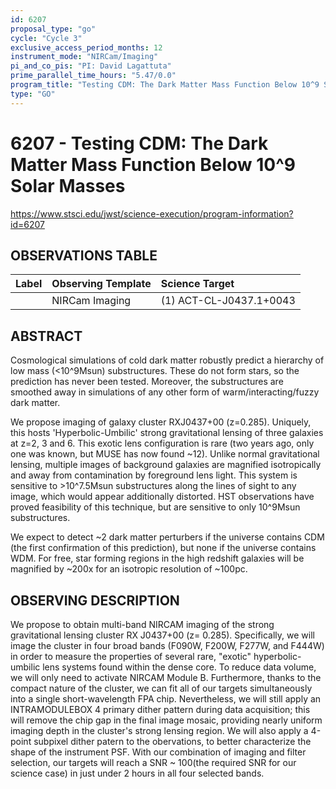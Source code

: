 ```yaml
---
id: 6207
proposal_type: "go"
cycle: "Cycle 3"
exclusive_access_period_months: 12
instrument_mode: "NIRCam/Imaging"
pi_and_co_pis: "PI: David Lagattuta"
prime_parallel_time_hours: "5.47/0.0"
program_title: "Testing CDM: The Dark Matter Mass Function Below 10^9 Solar Masses"
type: "GO"
---
```

# 6207 - Testing CDM: The Dark Matter Mass Function Below 10^9 Solar Masses
https://www.stsci.edu/jwst/science-execution/program-information?id=6207
## OBSERVATIONS TABLE
| Label | Observing Template | Science Target |
| :---- | :----------------- | :------------- |
|       | NIRCam Imaging     | (1) ACT-CL-J0437.1+0043 |

## ABSTRACT

Cosmological simulations of cold dark matter robustly predict a hierarchy of low mass (<10^9Msun) substructures. These do not form stars, so the prediction has never been tested. Moreover, the substructures are smoothed away in simulations of any other form of warm/interacting/fuzzy dark matter.

We propose imaging of galaxy cluster RXJ0437+00 (z=0.285). Uniquely, this hosts 'Hyperbolic-Umbilic' strong gravitational lensing of three galaxies at z=2, 3 and 6. This exotic lens configuration is rare (two years ago, only one was known, but MUSE has now found ~12). Unlike normal gravitational lensing, multiple images of background galaxies are magnified isotropically and away from contamination by foreground lens light. This system is sensitive to >10^7.5Msun substructures along the lines of sight to any image, which would appear additionally distorted. HST observations have proved feasibility of this technique, but are sensitive to only 10^9Msun substructures.

We expect to detect ~2 dark matter perturbers if the universe contains CDM (the first confirmation of this prediction), but none if the universe contains WDM. For free, star forming regions in the high redshift galaxies will be magnified by ~200x for an isotropic resolution of ~100pc.

## OBSERVING DESCRIPTION

We propose to obtain multi-band NIRCAM imaging of the strong gravitational lensing cluster RX J0437+00 (z= 0.285). Specifically, we will image the cluster in four broad bands (F090W, F200W, F277W, and F444W) in order to measure the properties of several rare, "exotic" hyperbolic-umbilic lens systems found within the dense core. To reduce data volume, we will only need to activate NIRCAM Module B. Furthermore, thanks to the compact nature of the cluster, we can fit all of our targets simultaneously into a single short-wavelength FPA chip. Nevertheless, we will still apply an INTRAMODULEBOX 4 primary dither pattern during data acquisition; this will remove the chip gap in the final image mosaic, providing nearly uniform imaging depth in the cluster's strong lensing region. We will also apply a 4-point subpixel dither patern to the obervations, to better characterize the shape of the instrument PSF. With our combination of imaging and filter selection, our targets will reach a SNR ~ 100(the required SNR for our science case) in just under 2 hours in all four selected bands.